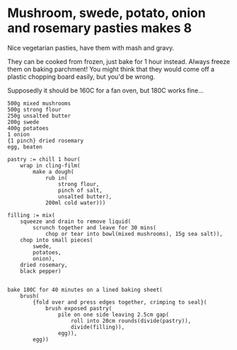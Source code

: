 Mushroom, swede, potato, onion and rosemary pasties makes 8
===========================================================

Nice vegetarian pasties, have them with mash and gravy.

They can be cooked from frozen, just bake for 1 hour instead. Always freeze
them on baking parchment! You might think that they would come off a plastic
chopping board easily, but you'd be wrong.

Supposedly it should be 160C for a fan oven, but 180C works fine...

    500g mixed mushrooms
    500g strong flour
    250g unsalted butter
    200g swede
    400g potatoes
    1 onion
    {1 pinch} dried rosemary
    egg, beaten

    pastry := chill 1 hour(
        wrap in cling-film(
            make a dough(
                rub in(
                    strong flour,
                    pinch of salt,
                    unsalted butter),
                200ml cold water)))

    filling := mix(
        squeeze and drain to remove liquid(
            scrunch together and leave for 30 mins(
                chop or tear into bowl(mixed mushrooms), 15g sea salt)),
        chop into small pieces(
            swede,
            potatoes,
            onion),
        dried rosemary,
        black pepper)


    bake 180C for 40 minutes on a lined baking sheet(
        brush(
            {fold over and press edges together, crimping to seal}(
                brush exposed pastry(
                    pile on one side leaving 2.5cm gap(
                        roll into 20cm rounds(divide(pastry)),
                        divide(filling)),
                    egg)),
            egg))

